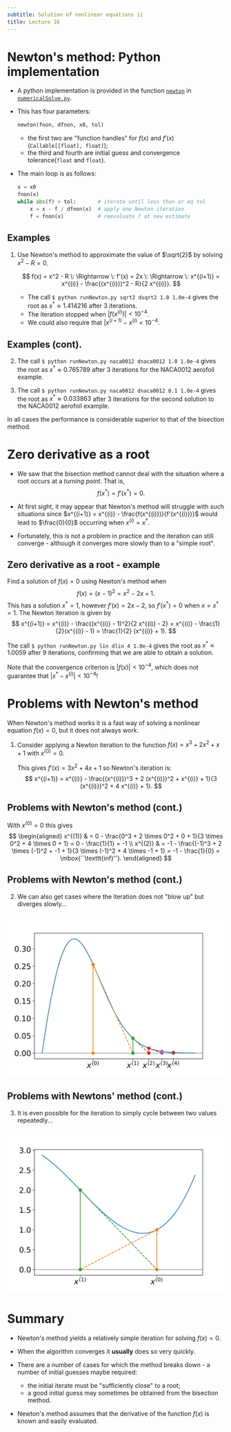 ```yaml
---
subtitle: Solution of nonlinear equations ii
title: Lecture 16
---
```


# Newton's method: Python implementation

-   A python implementation is provided in the function [`newton`](../code/numericalSolve.html#newton) in [`numericalSolve.py`](../code/numericalSolve.html).

-   This has four parameters:

    ``` python
    newton(fnon, dfnon, x0, tol)
    ```

    -   the first two are "function handles" for $f(x)$ and $f'(x)$ (`Callable[[float], float]`);
    -   the third and fourth are initial guess and convergence tolerance(`float` and `float`).

-   The main loop is as follows:

    ``` python
    x = x0
    fnon(x)
    while abs(f) > tol:       # iterate until less than or eq tol
        x = x - f / dfnon(x)  # apply one Newton iteration
        f = fnon(x)           # reevaluate f at new estimate
    ```

## Examples

1.  Use Newton's method to approximate the value of $\sqrt{2}$ by solving $x^2 - R = 0$.

    $$
     f(x) = x^2 - R
     \:
     \Rightarrow
     \:
     f'(x) = 2x
     \:
     \Rightarrow
     \:
     x^{(i+1)} = x^{(i)} - \frac{(x^{(i)})^2 - R}{2 x^{(i)}}.
     $$

    -   The call `$ python runNewton.py sqrt2 dsqrt2 1.0 1.0e-4` gives the root as $x^* \approx 1.414216$ after 3 iterations.
    -   The iteration stopped when $|f(x^{(i)})| < 10^{-4}$.
    -   We could also require that $|x^{(i+1)} - x^{(i)} < 10^{-4}$.

## Examples (cont).

2.  The call `$ python runNewton.py naca0012 dnaca0012 1.0 1.0e-4` gives the root as $x^* \approx 0.765789$ after 3 iterations for the NACA0012 aerofoil example.

3.  The call `$ python runNewton.py naca0012 dnaca0012 0.1 1.0e-4` gives the root as $x^* \approx 0.033863$ after 3 iterations for the second solution to the NACA0012 aerofoil example.

In all cases the performance is considerable superior to that of the bisection method.

# Zero derivative as a root

-   We saw that the bisection method cannot deal with the situation where a root occurs at a *turning point*. That is, $$
    f(x^*) = f'(x^*) = 0.
    $$

-   At first sight, it may appear that Newton's method will struggle with such situations since $x^{(i+1)} = x^{(i)} - \frac{f(x^{(i)})}{f'(x^{(i)})}$ would lead to $\frac{0}{0}$ occurring when $x^{(i)} = x^*$.

-   Fortunately, this is not a problem in practice and the iteration can still converge - although it converges more slowly than to a "simple root".

## Zero derivative as a root - example

Find a solution of $f(x) = 0$ using Newton's method when $$
f(x) = (x-1)^2 = x^2 - 2x + 1.
$$ This has a solution $x^* = 1$, however $f'(x) = 2x - 2$, so $f'(x^*) = 0$ when $x = x^*= 1$. The Newton iteration is given by $$
x^{(i+1)} = x^{(i)} - \frac{(x^{(i)} - 1)^2}{2 x^{(i)} - 2}
= x^{(i)} - \frac{1}{2}(x^{(i)} - 1)
= \frac{1}{2} (x^{(i)} + 1).
$$

The call `$ python runNewton.py lin dlin 4 1.0e-4` gives the root as $x^* \approx 1.0059$ after 9 iterations, confirming that we are able to obtain a solution.

Note that the convergence criterion is $|f(x)| < 10^{-4}$, which does not guarantee that $|x^* - x^{(i)}| < 10^{-4}$!

# Problems with Newton's method

When Newton's method works it is a fast way of solving a nonlinear equation $f(x) = 0$, but it does not always work.

1.  Consider applying a Newton iteration to the function $f(x) = x^3 + 2 x^2 + x + 1$ with $x^{(0)} = 0$.

    This gives $f'(x) = 3 x^2 + 4 x + 1$ so Newton's iteration is: $$
     x^{(i+1)} = x^{(i)} - \frac{(x^{(i)})^3 + 2 (x^{(i)})^2 + x^{(i)} + 1}{3 (x^{(i)})^2 + 4 x^{(i)} + 1}.
     $$

## Problems with Newton's method (cont.)

With $x^{(0)} = 0$ this gives $$
\begin{aligned}
 x^{(1)}
 & = 0 - \frac{0^3 + 2 \times 0^2 + 0 + 1}{3 \times 0^2 + 4 \times 0 + 1}
 = 0 - \frac{1}{1} = -1 \\
 x^{(2)}
 & = -1 - \frac{(-1)^3 + 2 \times (-1)^2 + -1 + 1}{3 \times (-1)^2 + 4 \times -1 + 1}
 = -1 - \frac{1}{0} = \mbox{``\texttt{inf}''}.
 \end{aligned}
$$

## Problems with Newton's method (cont.)

2.  We can also get cases where the iteration does not "blow up" but diverges slowly...

![](../img/lec16/newton-2.svg)

## Problems with Newtons' method (cont.)

3.  It is even possible for the iteration to simply cycle between two values repeatedly...

![](../img/lec16/newton-3.svg)

# Summary

-   Newton's method yields a relatively simple iteration for solving $f(x) = 0$.

-   When the algorithm converges it **usually** does so very quickly.

-   There are a number of cases for which the method breaks down - a number of initial guesses maybe required:

    -   the initial iterate must be "sufficiently close" to a root;
    -   a good initial guess may sometimes be obtained from the bisection method.

-   Newton's method assumes that the derivative of the function $f(x)$ is known and easily evaluated.
